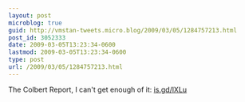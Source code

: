 ```yaml
---
layout: post
microblog: true
guid: http://vmstan-tweets.micro.blog/2009/03/05/1284757213.html
post_id: 3052333
date: 2009-03-05T13:23:34-0600
lastmod: 2009-03-05T13:23:34-0600
type: post
url: /2009/03/05/1284757213.html
---
```

The Colbert Report, I can't get enough of it: [is.gd/lXLu](http://is.gd/lXLu)
